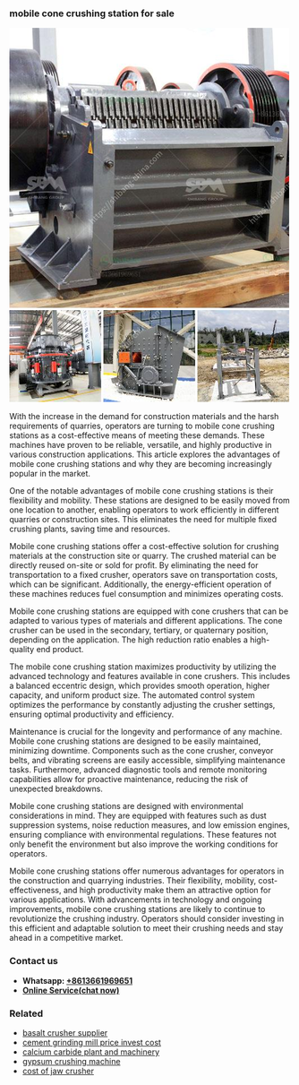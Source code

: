 <h3>mobile cone crushing station for sale</h3><img src='1708663389.jpg' alt=''><p>With the increase in the demand for construction materials and the harsh requirements of quarries, operators are turning to mobile cone crushing stations as a cost-effective means of meeting these demands. These machines have proven to be reliable, versatile, and highly productive in various construction applications. This article explores the advantages of mobile cone crushing stations and why they are becoming increasingly popular in the market.</p><p>One of the notable advantages of mobile cone crushing stations is their flexibility and mobility. These stations are designed to be easily moved from one location to another, enabling operators to work efficiently in different quarries or construction sites. This eliminates the need for multiple fixed crushing plants, saving time and resources.</p><p>Mobile cone crushing stations offer a cost-effective solution for crushing materials at the construction site or quarry. The crushed material can be directly reused on-site or sold for profit. By eliminating the need for transportation to a fixed crusher, operators save on transportation costs, which can be significant. Additionally, the energy-efficient operation of these machines reduces fuel consumption and minimizes operating costs.</p><p>Mobile cone crushing stations are equipped with cone crushers that can be adapted to various types of materials and different applications. The cone crusher can be used in the secondary, tertiary, or quaternary position, depending on the application. The high reduction ratio enables a high-quality end product.</p><p>The mobile cone crushing station maximizes productivity by utilizing the advanced technology and features available in cone crushers. This includes a balanced eccentric design, which provides smooth operation, higher capacity, and uniform product size. The automated control system optimizes the performance by constantly adjusting the crusher settings, ensuring optimal productivity and efficiency.</p><p>Maintenance is crucial for the longevity and performance of any machine. Mobile cone crushing stations are designed to be easily maintained, minimizing downtime. Components such as the cone crusher, conveyor belts, and vibrating screens are easily accessible, simplifying maintenance tasks. Furthermore, advanced diagnostic tools and remote monitoring capabilities allow for proactive maintenance, reducing the risk of unexpected breakdowns.</p><p>Mobile cone crushing stations are designed with environmental considerations in mind. They are equipped with features such as dust suppression systems, noise reduction measures, and low emission engines, ensuring compliance with environmental regulations. These features not only benefit the environment but also improve the working conditions for operators.</p><p>Mobile cone crushing stations offer numerous advantages for operators in the construction and quarrying industries. Their flexibility, mobility, cost-effectiveness, and high productivity make them an attractive option for various applications. With advancements in technology and ongoing improvements, mobile cone crushing stations are likely to continue to revolutionize the crushing industry. Operators should consider investing in this efficient and adaptable solution to meet their crushing needs and stay ahead in a competitive market.</p><h3>Contact us</h3><ul><li><strong>Whatsapp:&nbsp;<a href="https://wa.me/8613661969651">+8613661969651</a></strong></li><li><a href="https://swt.shibang-china.com/?git&amp;zhl&amp;mobile cone crushing station for sale"><strong>Online Service(chat now)</strong></a></li></ul><h3>Related</h3><ul><li><a href='basalt crusher supplier.md'>basalt crusher supplier</a></li><li><a href='cement grinding mill price invest cost.md'>cement grinding mill price invest cost</a></li><li><a href='calcium carbide plant and machinery.md'>calcium carbide plant and machinery</a></li><li><a href='gypsum crushing machine.md'>gypsum crushing machine</a></li><li><a href='cost of jaw crusher.md'>cost of jaw crusher</a></li></ul>